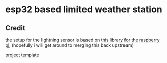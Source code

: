 # esp32 based limited weather station

## Credit

the setup for the lightning sensor is based on [this library for the raspberry pi](https://github.com/trashware/as3935-rs), (hopefully i will get around to merging this back upstream)

[project template](https://github.com/ivmarkov/rust-esp32-std-demo)
